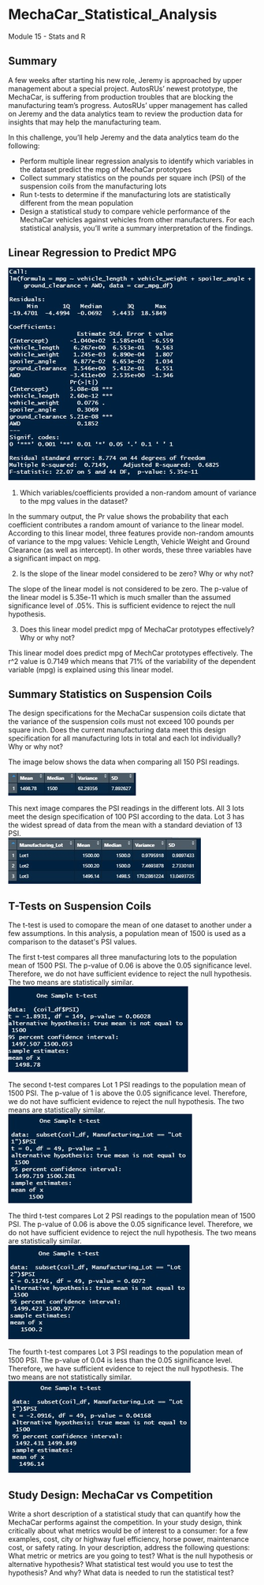 # MechaCar_Statistical_Analysis
Module 15 - Stats and R

## Summary

A few weeks after starting his new role, Jeremy is approached by upper management about a special project. AutosRUs’ newest prototype, the MechaCar, is suffering from production troubles that are blocking the manufacturing team’s progress. AutosRUs’ upper management has called on Jeremy and the data analytics team to review the production data for insights that may help the manufacturing team.

In this challenge, you’ll help Jeremy and the data analytics team do the following:

* Perform multiple linear regression analysis to identify which variables in the dataset predict the mpg of MechaCar prototypes
* Collect summary statistics on the pounds per square inch (PSI) of the suspension coils from the manufacturing lots
* Run t-tests to determine if the manufacturing lots are statistically different from the mean population
* Design a statistical study to compare vehicle performance of the MechaCar vehicles against vehicles from other manufacturers. For each statistical analysis, you’ll write a summary interpretation of the findings.

## Linear Regression to Predict MPG

![Screenshot of Linear Model](https://github.com/jcourt99/MechaCar_Statistical_Analysis/blob/main/Images/Summary_Linear_Model_MPG.jpg)

1. Which variables/coefficients provided a non-random amount of variance to the mpg values in the dataset?

In the summary output, the Pr value shows the probability that each coefficient contributes a random amount of variance to the linear model. According to this linear model, three features provide non-random amounts of variance to the mpg values: Vehicle Length, Vehicle Weight and Ground Clearance (as well as intercept). In other words, these three variables have a significant impact on mpg. 

2. Is the slope of the linear model considered to be zero? Why or why not?

The slope of the linear model is not considered to be zero. The p-value of the linear model is 5.35e-11 which is much smaller than the assumed significance level of .05%. This is sufficient evidence to reject the null hypothesis.

3. Does this linear model predict mpg of MechaCar prototypes effectively? Why or why not?

This linear model does predict mpg of MechCar prototypes effectively. The r^2 value is 0.7149 which means that 71% of the variability of the dependent variable (mpg) is explained using this linear model. 


## Summary Statistics on Suspension Coils

The design specifications for the MechaCar suspension coils dictate that the variance of the suspension coils must not exceed 100 pounds per square inch. Does the current manufacturing data meet this design specification for all manufacturing lots in total and each lot individually? Why or why not?


The image below shows the data when comparing all 150 PSI readings. 

![PSI_summary](https://github.com/jcourt99/MechaCar_Statistical_Analysis/blob/main/Images/PSI_Summary.jpg)


This next image compares the PSI readings in the different lots. All 3 lots meet the design specification of 100 PSI according to the data. Lot 3 has the widest spread of data from the mean with a standard deviation of 13 PSI.  
![Lot_summary](https://github.com/jcourt99/MechaCar_Statistical_Analysis/blob/main/Images/Lot_Summary.jpg)


## T-Tests on Suspension Coils

The t-test is used to comopare the mean of one dataset to another under a few assumptions. In this analysis, a population mean of 1500 is used as a comparison to the dataset's PSI values.

The first t-test compares all three manufacturing lots to the population mean of 1500 PSI.
The p-value of 0.06 is above the 0.05 significance level. Therefore, we do not have sufficient evidence to reject the null hypothesis. The two means are statistically similar.
![T-test for all lots](https://github.com/jcourt99/MechaCar_Statistical_Analysis/blob/main/Images/t-test_all_lots.jpg)

The second t-test compares Lot 1 PSI readings to the population mean of 1500 PSI. 
The p-value of 1 is above the 0.05 significance level. Therefore, we do not have sufficient evidence to reject the null hypothesis. The two means are statistically similar.
![T-test for Lot 1](https://github.com/jcourt99/MechaCar_Statistical_Analysis/blob/main/Images/t-test_lot1.jpg)

The third t-test compares Lot 2 PSI readings to the population mean of 1500 PSI. 
The p-value of 0.06 is above the 0.05 significance level. Therefore, we do not have sufficient evidence to reject the null hypothesis. The two means are statistically similar.
![T-test for Lot 2](https://github.com/jcourt99/MechaCar_Statistical_Analysis/blob/main/Images/t-test_lot2.jpg)

The fourth t-test compares Lot 3 PSI readings to the population mean of 1500 PSI. 
The p-value of 0.04 is less than the 0.05 significance level. Therefore, we have sufficient evidence to reject the null hypothesis. The two means are not statistically similar.
![T-test for Lot 3](https://github.com/jcourt99/MechaCar_Statistical_Analysis/blob/main/Images/t-test_lot3.jpg)


## Study Design: MechaCar vs Competition

Write a short description of a statistical study that can quantify how the MechaCar performs against the competition. In your study design, think critically about what metrics would be of interest to a consumer: for a few examples, cost, city or highway fuel efficiency, horse power, maintenance cost, or safety rating.
In your description, address the following questions:
What metric or metrics are you going to test?
What is the null hypothesis or alternative hypothesis?
What statistical test would you use to test the hypothesis? And why?
What data is needed to run the statistical test?

